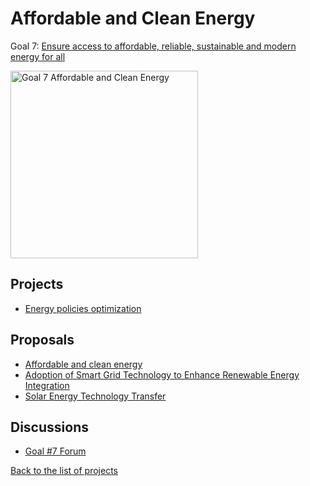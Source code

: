 # Affordable and Clean Energy

[un_sdg_link]: https://sdgs.un.org/goals/goal7

Goal 7: [Ensure access to affordable, reliable, sustainable and modern energy for all][un_sdg_link]

[<img src="../images/sdgs/E-WEB-Goal-07.png" alt="Goal 7 Affordable and Clean Energy" width="300">][un_sdg_link]

## Projects

- [Energy policies optimization](../projects/energy_policies.md)

## Proposals

- [Affordable and clean energy](../proposals/affordable_clean_energy.md)
- [Adoption of Smart Grid Technology to Enhance Renewable Energy Integration](../proposals/smart_grid.md)
- [Solar Energy Technology Transfer](../proposals/technology_transfer.md)

## Discussions

[goal7_sdg_link]: https://github.com/Project-Resilience/platform/discussions/29

- [Goal #7 Forum][goal7_sdg_link]

[Back to the list of projects](../README.md)
